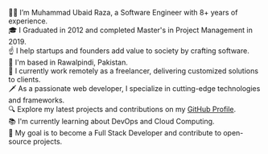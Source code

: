 👋🏼 I’m Muhammad Ubaid Raza, a Software Engineer with 8+ years of experience. <br/>
🎓 I Graduated in 2012 and completed Master's in Project Management in 2019. <br/>
☝ I help startups and founders add value to society by crafting software. <br/>
🚩 I'm based in Rawalpindi, Pakistan. <br/>
🔨 I currently work remotely as a freelancer, delivering customized solutions to clients. <br/>
🗡 As a passionate web developer, I specialize in cutting-edge technologies and frameworks. <br/>
🔍 Explore my latest projects and contributions on my <u>[GitHub Profile](https://github.com/mubaidr)</u>. <br/>
📚 I'm currently learning about DevOps and Cloud Computing. <br/>
🎯 My goal is to become a Full Stack Developer and contribute to open-source projects. <br/>
